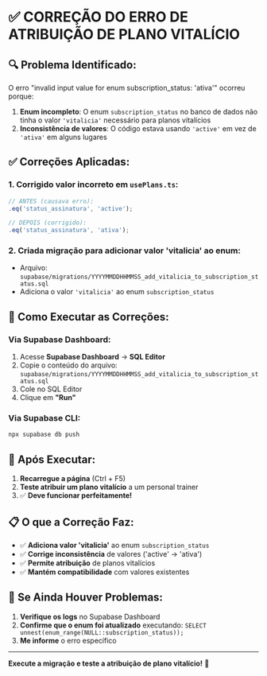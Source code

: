 # ✅ CORREÇÃO DO ERRO DE ATRIBUIÇÃO DE PLANO VITALÍCIO

## 🔍 Problema Identificado:

O erro "invalid input value for enum subscription_status: 'ativa'" ocorreu porque:

1. **Enum incompleto**: O enum `subscription_status` no banco de dados não tinha o valor `'vitalicia'` necessário para planos vitalícios
2. **Inconsistência de valores**: O código estava usando `'active'` em vez de `'ativa'` em alguns lugares

## ✅ Correções Aplicadas:

### 1. **Corrigido valor incorreto em `usePlans.ts`:**
```typescript
// ANTES (causava erro):
.eq('status_assinatura', 'active');

// DEPOIS (corrigido):
.eq('status_assinatura', 'ativa');
```

### 2. **Criada migração para adicionar valor 'vitalicia' ao enum:**
- Arquivo: `supabase/migrations/YYYYMMDDHHMMSS_add_vitalicia_to_subscription_status.sql`
- Adiciona o valor `'vitalicia'` ao enum `subscription_status`

## 🚀 **Como Executar as Correções:**

### **Via Supabase Dashboard:**
1. Acesse **Supabase Dashboard** → **SQL Editor**
2. Copie o conteúdo do arquivo: `supabase/migrations/YYYYMMDDHHMMSS_add_vitalicia_to_subscription_status.sql`
3. Cole no SQL Editor
4. Clique em **"Run"**

### **Via Supabase CLI:**
```bash
npx supabase db push
```

## 🧪 **Após Executar:**

1. **Recarregue a página** (Ctrl + F5)
2. **Teste atribuir um plano vitalício** a um personal trainer
3. ✅ **Deve funcionar perfeitamente!**

## 📋 **O que a Correção Faz:**

- ✅ **Adiciona valor 'vitalicia'** ao enum `subscription_status`
- ✅ **Corrige inconsistência** de valores ('active' → 'ativa')
- ✅ **Permite atribuição** de planos vitalícios
- ✅ **Mantém compatibilidade** com valores existentes

## 🔧 **Se Ainda Houver Problemas:**

1. **Verifique os logs** no Supabase Dashboard
2. **Confirme que o enum foi atualizado** executando: `SELECT unnest(enum_range(NULL::subscription_status));`
3. **Me informe** o erro específico

---

**Execute a migração e teste a atribuição de plano vitalício!** 🎉
